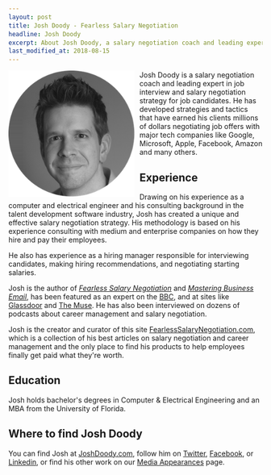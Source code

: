 ```yaml
---
layout: post
title: Josh Doody - Fearless Salary Negotiation
headline: Josh Doody
excerpt: About Josh Doody, a salary negotiation coach and leading expert in job interview and salary negotiation strategy for job candidates.
last_modified_at: 2018-08-15
---
```

<img src="/images/josh-doody-300px-circle.png" style="padding-right: 10px;" width="250" alt="Josh Doody headshot" class="author__image" align="left"> Josh Doody is a salary negotiation coach and leading expert in job interview and salary negotiation strategy for job candidates. He has developed strategies and tactics that have earned his clients millions of dollars negotiating job offers with major tech companies like Google, Microsoft, Apple, Facebook, Amazon and many others.

## Experience

Drawing on his experience as a computer and electrical engineer and his consulting background in the talent development software industry, Josh has created a unique and effective salary negotiation strategy. His methodology is based on his experience consulting with medium and enterprise companies on how they hire and pay their employees. 

He also has experience as a hiring manager responsible for interviewing candidates, making hiring recommendations, and negotiating starting salaries.

Josh is the author of [*Fearless Salary Negotiation*](https://www.amazon.com/Fearless-Salary-Negotiation-step-step/dp/0692568689) and [*Mastering Business Email*](https://www.amazon.com/Mastering-Business-Email-write-emails-ebook/dp/B0171YYZ1C), has been featured as an expert on the [BBC](https://www.youtube.com/watch?v=RohE7VqgJK0), and at sites like [Glassdoor](https://www.glassdoor.com/blog/author/joshdoody/) and [The Muse](https://www.themuse.com/members/759694/josh-doody). He has also been interviewed on dozens of podcasts about career management and salary negotiation.

Josh is the creator and curator of this site [FearlessSalaryNegotiation.com](https://fearlesssalarynegotiation.com), which is a collection of his best articles on salary negotiation and career management and the only place to find his products to help employees finally get paid what they're worth.

## Education

Josh holds bachelor's degrees in Computer & Electrical Engineering and an MBA from the University of Florida.

## Where to find Josh Doody

You can find Josh at [JoshDoody.com](https://www.joshdoody.com), follow him on [Twitter](https://twitter.com/joshdoody), [Facebook](https://www.facebook.com/JoshDoodyAuthor/), or [Linkedin](https://www.linkedin.com/in/joshdoody/), or find his other work on our [Media Appearances](http://fearlesssalarynegotiation.com/media-appearances/) page.